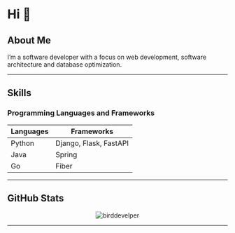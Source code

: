 # Hi 👋

## About Me

I’m a software developer with a focus on web development, software architecture and database optimization. 

---

## Skills

### Programming Languages and Frameworks

| **Languages** | **Frameworks** |
|---------------|----------------|
| Python        | Django, Flask, FastAPI |
| Java           | Spring        |
| Go             | Fiber        |


---

## GitHub Stats


<p align="center">
<img align="center" src="https://github-readme-stats.vercel.app/api?username=birddevelper&show_icons=true&theme=dark&locale=en&x" alt="birddevelper" />
</p>


---
